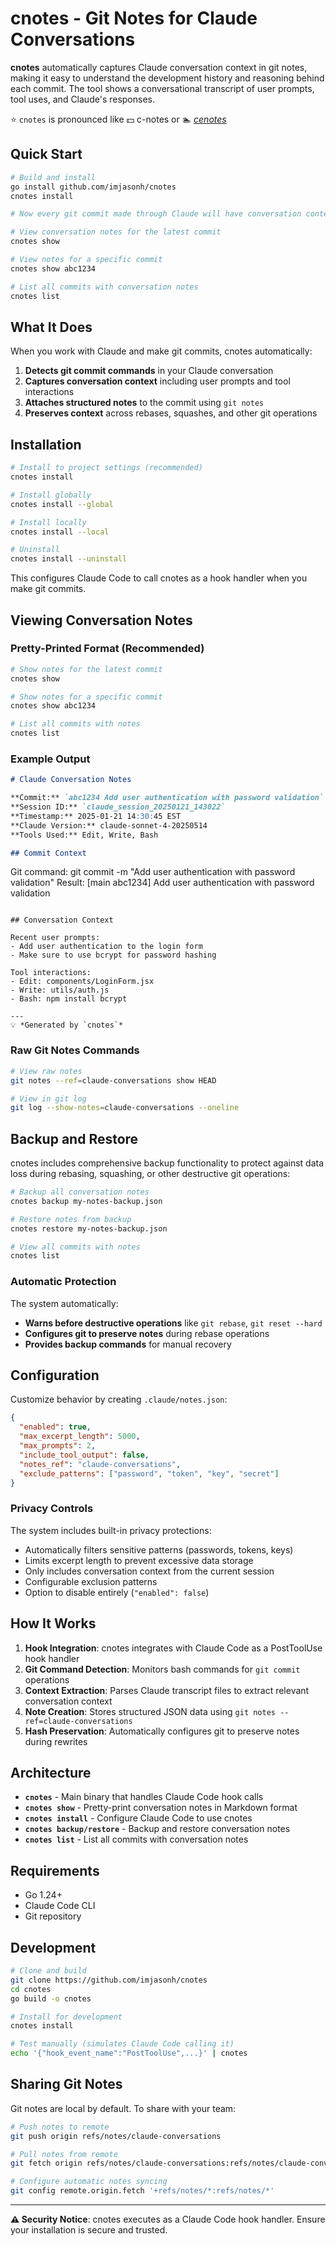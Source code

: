 # cnotes - Git Notes for Claude Conversations

**cnotes** automatically captures Claude conversation context in git notes, making it easy to understand the development history and reasoning behind each commit. The tool shows a conversational transcript of user prompts, tool uses, and Claude's responses.

⭐️ `cnotes` is pronounced like 💵 c-notes or 🏊 [_cenotes_](https://en.wikipedia.org/wiki/Cenote)

## Quick Start

```bash
# Build and install
go install github.com/imjasonh/cnotes
cnotes install

# Now every git commit made through Claude will have conversation context attached!

# View conversation notes for the latest commit
cnotes show

# View notes for a specific commit  
cnotes show abc1234

# List all commits with conversation notes
cnotes list
```

## What It Does

When you work with Claude and make git commits, cnotes automatically:

1. **Detects git commit commands** in your Claude conversation
2. **Captures conversation context** including user prompts and tool interactions
3. **Attaches structured notes** to the commit using `git notes`
4. **Preserves context** across rebases, squashes, and other git operations

## Installation

```bash
# Install to project settings (recommended)
cnotes install

# Install globally
cnotes install --global

# Install locally  
cnotes install --local

# Uninstall
cnotes install --uninstall
```

This configures Claude Code to call cnotes as a hook handler when you make git commits.

## Viewing Conversation Notes

### Pretty-Printed Format (Recommended)

```bash
# Show notes for the latest commit
cnotes show

# Show notes for a specific commit
cnotes show abc1234

# List all commits with notes
cnotes list
```

### Example Output

```markdown
# Claude Conversation Notes

**Commit:** `abc1234 Add user authentication with password validation`
**Session ID:** `claude_session_20250121_143022`
**Timestamp:** 2025-01-21 14:30:45 EST
**Claude Version:** claude-sonnet-4-20250514
**Tools Used:** Edit, Write, Bash

## Commit Context

```
Git command: git commit -m "Add user authentication with password validation"
Result: [main abc1234] Add user authentication with password validation
```

## Conversation Context

Recent user prompts:
- Add user authentication to the login form
- Make sure to use bcrypt for password hashing

Tool interactions:
- Edit: components/LoginForm.jsx
- Write: utils/auth.js
- Bash: npm install bcrypt

---
💡 *Generated by `cnotes`*
```

### Raw Git Notes Commands

```bash
# View raw notes
git notes --ref=claude-conversations show HEAD

# View in git log
git log --show-notes=claude-conversations --oneline
```

## Backup and Restore

cnotes includes comprehensive backup functionality to protect against data loss during rebasing, squashing, or other destructive git operations:

```bash
# Backup all conversation notes
cnotes backup my-notes-backup.json

# Restore notes from backup
cnotes restore my-notes-backup.json

# View all commits with notes
cnotes list
```

### Automatic Protection

The system automatically:
- **Warns before destructive operations** like `git rebase`, `git reset --hard`
- **Configures git to preserve notes** during rebase operations
- **Provides backup commands** for manual recovery

## Configuration

Customize behavior by creating `.claude/notes.json`:

```json
{
  "enabled": true,
  "max_excerpt_length": 5000,
  "max_prompts": 2,
  "include_tool_output": false,
  "notes_ref": "claude-conversations",
  "exclude_patterns": ["password", "token", "key", "secret"]
}
```

### Privacy Controls

The system includes built-in privacy protections:
- Automatically filters sensitive patterns (passwords, tokens, keys)
- Limits excerpt length to prevent excessive data storage
- Only includes conversation context from the current session
- Configurable exclusion patterns
- Option to disable entirely (`"enabled": false`)

## How It Works

1. **Hook Integration**: cnotes integrates with Claude Code as a PostToolUse hook handler
2. **Git Command Detection**: Monitors bash commands for `git commit` operations
3. **Context Extraction**: Parses Claude transcript files to extract relevant conversation context
4. **Note Creation**: Stores structured JSON data using `git notes --ref=claude-conversations`
5. **Hash Preservation**: Automatically configures git to preserve notes during rewrites

## Architecture

- **`cnotes`** - Main binary that handles Claude Code hook calls
- **`cnotes show`** - Pretty-print conversation notes in Markdown format  
- **`cnotes install`** - Configure Claude Code to use cnotes
- **`cnotes backup/restore`** - Backup and restore conversation notes
- **`cnotes list`** - List all commits with conversation notes

## Requirements

- Go 1.24+
- Claude Code CLI
- Git repository

## Development

```bash
# Clone and build
git clone https://github.com/imjasonh/cnotes
cd cnotes
go build -o cnotes

# Install for development
cnotes install

# Test manually (simulates Claude Code calling it)
echo '{"hook_event_name":"PostToolUse",...}' | cnotes
```

## Sharing Git Notes

Git notes are local by default. To share with your team:

```bash
# Push notes to remote
git push origin refs/notes/claude-conversations

# Pull notes from remote  
git fetch origin refs/notes/claude-conversations:refs/notes/claude-conversations

# Configure automatic notes syncing
git config remote.origin.fetch '+refs/notes/*:refs/notes/*'
```

---

**⚠️ Security Notice**: cnotes executes as a Claude Code hook handler. Ensure your installation is secure and trusted.
